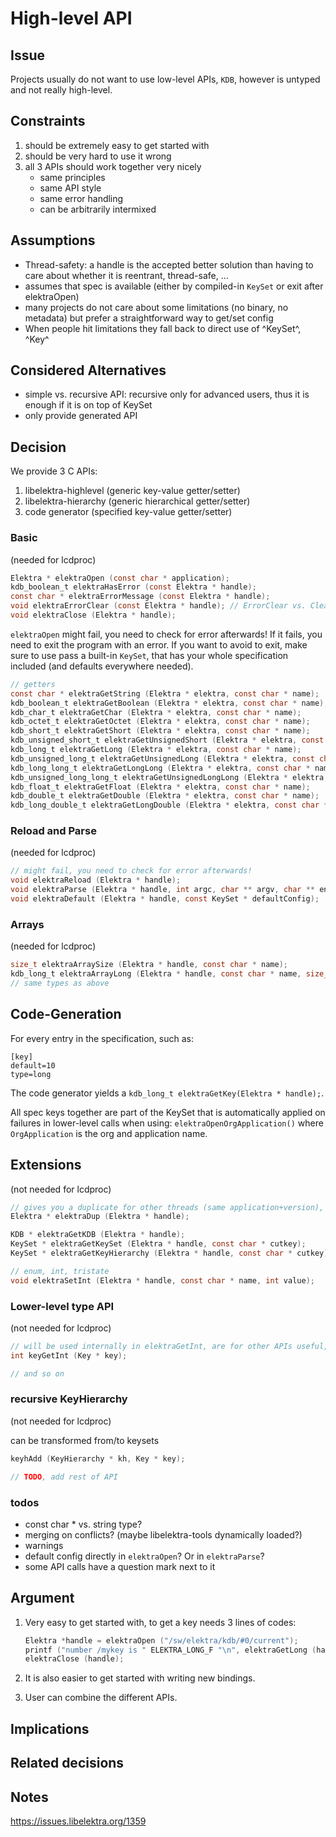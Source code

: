 # High-level API

## Issue

Projects usually do not want to use low-level APIs,
`KDB`, however is untyped and not really high-level.

## Constraints

1. should be extremely easy to get started with
2. should be very hard to use it wrong
3. all 3 APIs should work together very nicely
   - same principles
   - same API style
   - same error handling
   - can be arbitrarily intermixed

## Assumptions

- Thread-safety: a handle is the accepted better solution than having to
  care about whether it is reentrant, thread-safe, ...
- assumes that spec is available (either by compiled-in `KeySet` or exit after elektraOpen)
- many projects do not care about some limitations (no binary, no metadata)
  but prefer a straightforward way to get/set config
- When people hit limitations they fall back to direct use of ^KeySet^, ^Key^

## Considered Alternatives

- simple vs. recursive API: recursive only for advanced users, thus it is enough if it is on top of KeySet
- only provide generated API

## Decision

We provide 3 C APIs:

1. libelektra-highlevel (generic key-value getter/setter)
2. libelektra-hierarchy (generic hierarchical getter/setter)
3. code generator (specified key-value getter/setter)


### Basic

(needed for lcdproc)

```c
Elektra * elektraOpen (const char * application);
kdb_boolean_t elektraHasError (const Elektra * handle);
const char * elektraErrorMessage (const Elektra * handle);
void elektraErrorClear (const Elektra * handle); // ErrorClear vs. ClearError?
void elektraClose (Elektra * handle);
```

`elektraOpen` might fail, you need to check for error afterwards!
If it fails, you need to exit the program with an error.
If you want to avoid to exit, make sure to use pass a built-in `KeySet`,
that has your whole specification included (and defaults everywhere
needed).


```c
// getters
const char * elektraGetString (Elektra * elektra, const char * name);
kdb_boolean_t elektraGetBoolean (Elektra * elektra, const char * name);
kdb_char_t elektraGetChar (Elektra * elektra, const char * name);
kdb_octet_t elektraGetOctet (Elektra * elektra, const char * name);
kdb_short_t elektraGetShort (Elektra * elektra, const char * name);
kdb_unsigned_short_t elektraGetUnsignedShort (Elektra * elektra, const char * name);
kdb_long_t elektraGetLong (Elektra * elektra, const char * name);
kdb_unsigned_long_t elektraGetUnsignedLong (Elektra * elektra, const char * name);
kdb_long_long_t elektraGetLongLong (Elektra * elektra, const char * name);
kdb_unsigned_long_long_t elektraGetUnsignedLongLong (Elektra * elektra, const char * name);
kdb_float_t elektraGetFloat (Elektra * elektra, const char * name);
kdb_double_t elektraGetDouble (Elektra * elektra, const char * name);
kdb_long_double_t elektraGetLongDouble (Elektra * elektra, const char * name);
```

### Reload and Parse

(needed for lcdproc)

```c
// might fail, you need to check for error afterwards!
void elektraReload (Elektra * handle);
void elektraParse (Elektra * handle, int argc, char ** argv, char ** environ); // pass environ?
void elektraDefault (Elektra * handle, const KeySet * defaultConfig);
```

### Arrays

(needed for lcdproc)


```c
size_t elektraArraySize (Elektra * handle, const char * name);
kdb_long_t elektraArrayLong (Elektra * handle, const char * name, size_t elem);
// same types as above

```

## Code-Generation

For every entry in the specification, such as:

```
[key]
default=10
type=long
```

The code generator yields a `kdb_long_t elektraGetKey(Elektra * handle);`.

All spec keys together are part of the KeySet that is automatically applied
on failures in lower-level calls when using:
`elektraOpenOrgApplication()` where `OrgApplication` is the org and application name.

## Extensions

(not needed for lcdproc)

```c
// gives you a duplicate for other threads (same application+version), automatically calls elektraErrorClear
Elektra * elektraDup (Elektra * handle);

KDB * elektraGetKDB (Elektra * handle);
KeySet * elektraGetKeySet (Elektra * handle, const char * cutkey);
KeySet * elektraGetKeyHierarchy (Elektra * handle, const char * cutkey);

// enum, int, tristate
void elektraSetInt (Elektra * handle, const char * name, int value);
```

### Lower-level type API

(not needed for lcdproc)

```c
// will be used internally in elektraGetInt, are for other APIs useful, too
int keyGetInt (Key * key);

// and so on
```

### recursive KeyHierarchy

(not needed for lcdproc)

can be transformed from/to keysets

```c
keyhAdd (KeyHierarchy * kh, Key * key);

// TODO, add rest of API
```

### todos

- const char * vs. string type?
- merging on conflicts? (maybe libelektra-tools dynamically loaded?)
- warnings
- default config directly in `elektraOpen`? Or in `elektraParse`?
- some API calls have a question mark next to it

## Argument

1. Very easy to get started with, to get a key needs 3 lines of codes:

   ```c
   Elektra *handle = elektraOpen ("/sw/elektra/kdb/#0/current");
   printf ("number /mykey is " ELEKTRA_LONG_F "\n", elektraGetLong (handle, "/mykey"));
   elektraClose (handle);
   ```

2. It is also easier to get started with writing new bindings.
3. User can combine the different APIs.

## Implications

## Related decisions

## Notes

https://issues.libelektra.org/1359
